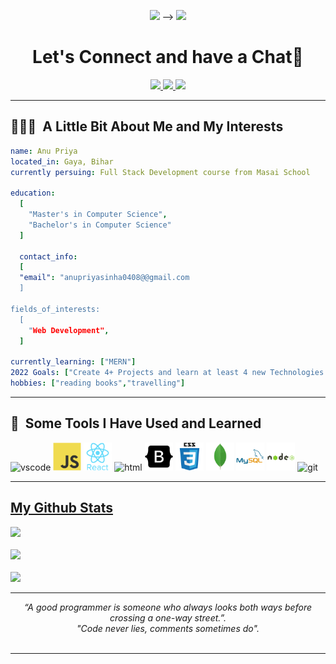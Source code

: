 <p align="center">
   <img src="https://capsule-render.vercel.app/api?type=waving&color=gradient&text=Hello!&height=100&section=header"/> -->
  <img src="https://camo.githubusercontent.com/5ff9182d12e799168a3bb67b88df7388ae08ede3/68747470733a2f2f6d69726f2e6d656469756d2e636f6d2f6d61782f3837352f312a7164415731546a434e353768316c6275757a766368672e676966">

</p>

<h1 align="center">
  Let's Connect and have a Chat💬
</h1>

<p align="center">
<a href="https://anupriya-github.netlify.app/">
  <img height="60" src="https://banner2.cleanpng.com/20180424/yre/kisspng-computer-icons-graphic-design-portfolio-clip-art-portfolio-5adf7163a2e8f9.0510840615245929956673.jpg"/>
</a>
<a href="https://www.linkedin.com/in/anupriya-sinha-54a999217/">
  <img height="60" src="https://user-images.githubusercontent.com/46517096/166973395-19676cd8-f8ec-4abf-83ff-da8243505b82.png"/>
</a>
<a href="https://drive.google.com/drive/folders/1mmxu8CWNCgb252FpuuRQEhI-9TccOrzF?usp=share_link">
  <img height="60" src="https://www.helpguideindia.com/wp-content/uploads/2022/06/Re.jpg.webp"/>
</a>

</p>

<!-- <p align="center">
  <img src= "https://i.giphy.com/media/q217GUnfKAmJlFcjBX/giphy.webp">
</p>
 -->
---

<h2> 👨🏻‍💻 &nbsp;A Little Bit About Me and My Interests</h2>

```yaml
name: Anu Priya 
located_in: Gaya, Bihar
currently persuing: Full Stack Development course from Masai School

education:
  [
    "Master's in Computer Science",
    "Bachelor's in Computer Science"
  ]
  
  contact_info:
  [
  "email": "anupriyasinha0408@@gmail.com
  ]

fields_of_interests:
  [
    "Web Development",
  ]
  
currently_learning: ["MERN"]
2022 Goals: ["Create 4+ Projects and learn at least 4 new Technologies."]
hobbies: ["reading books","travelling"]
```
  
---  
  
<h2> 🚀 &nbsp;Some Tools I Have Used and Learned</h2>
<p align="left">
<img src="https://cdn.jsdelivr.net/gh/devicons/devicon/icons/vscode/vscode-original.svg" alt="vscode" width="45" height="45"/>
<img src="https://raw.githubusercontent.com/devicons/devicon/master/icons/javascript/javascript-original.svg" alt="javascript" width="45" height="45" />
<img src="https://raw.githubusercontent.com/devicons/devicon/master/icons/react/react-original-wordmark.svg" alt="react" width="45" height="45" />
<img src="https://cdn.jsdelivr.net/gh/devicons/devicon/icons/html5/html5-original.svg" alt="html" width="45" height="45"/>
<img src="https://raw.githubusercontent.com/devicons/devicon/master/icons/bootstrap/bootstrap-plain.svg" alt="bootstrap" width="45" height="45" />
<img src="https://raw.githubusercontent.com/devicons/devicon/master/icons/css3/css3-original-wordmark.svg" alt="css3" width="45" height="45" />
<img src="https://raw.githubusercontent.com/devicons/devicon/master/icons/mongodb/mongodb-original.svg" alt="mongodb" width="45" height="45" />
<img src="https://raw.githubusercontent.com/devicons/devicon/master/icons/mysql/mysql-original-wordmark.svg" alt="mysql" width="45" height="45" /> 
<img src="https://raw.githubusercontent.com/devicons/devicon/master/icons/nodejs/nodejs-original-wordmark.svg" alt="nodejs" width="45" height="45" />
<img src="https://cdn.jsdelivr.net/gh/devicons/devicon/icons/git/git-original.svg" alt="git" width="45" height="45"/>
</p>

---

<h2 ><u>My Github Stats</u></h2>
<p >
<img  src="https://github-readme-stats.vercel.app/api/top-langs?username=Anupriya408&show_icons=true&locale=en&layout=compact">
<br>
<br>
<img src="https://github-readme-stats.vercel.app/api?username=Anupriya408&show_icons=true&locale=en">	
<br>
<br>
<img src="https://github-readme-streak-stats.herokuapp.com/?user=Anupriya408&theme=radical">
</p>

<hr>
<p align="center">
   <i>“A good programmer is someone who always looks both ways before crossing a one-way street.”.</i>
   <br>
   <i>"Code never lies, comments sometimes do".</i>
   <br>
<br>
</p>
<hr>
